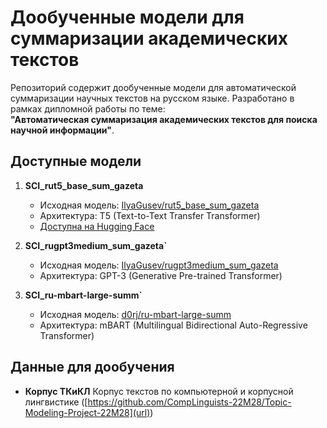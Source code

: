 # Дообученные модели для суммаризации академических текстов

Репозиторий содержит дообученные модели для автоматической суммаризации научных текстов на русском языке. Разработано в рамках дипломной работы по теме:  
**"Автоматическая суммаризация академических текстов для поиска научной информации"**.

## Доступные модели

1. **SCI_rut5_base_sum_gazeta**  
   - Исходная модель: [IlyaGusev/rut5_base_sum_gazeta](https://huggingface.co/IlyaGusev/rut5_base_sum_gazeta)
   - Архитектура: T5 (Text-to-Text Transfer Transformer)
   - [Доступна на Hugging Face](https://huggingface.co/plnchk/SCI_rut5_base_sum_gazeta)

2. **SCI_rugpt3medium_sum_gazeta`**  
   - Исходная модель: [IlyaGusev/rugpt3medium_sum_gazeta](https://huggingface.co/IlyaGusev/rugpt3medium_sum_gazeta)
   - Архитектура: GPT-3 (Generative Pre-trained Transformer)

3. **SCI_ru-mbart-large-summ`**  
   - Исходная модель: [d0rj/ru-mbart-large-summ](https://huggingface.co/d0rj/ru-mbart-large-summ)
   - Архитектура: mBART (Multilingual Bidirectional Auto-Regressive Transformer)

## Данные для дообучения
- **Корпус ТКиКЛ** Корпус текстов по компьютерной и корпусной лингвистике ([https://github.com/CompLinguists-22M28/Topic-Modeling-Project-22M28](url))
